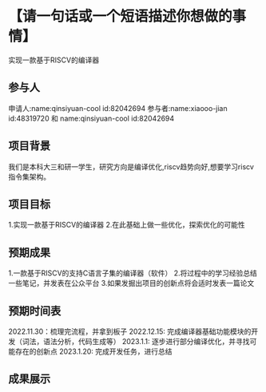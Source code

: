 # 【请一句话或一个短语描述你想做的事情】
实现一款基于RISCV的编译器

## 参与人
申请人:name:qinsiyuan-cool id:82042694
参与者:name:xiaooo-jian  id:48319720 和 name:qinsiyuan-cool id:82042694

## 项目背景

我们是本科大三和研一学生，研究方向是编译优化,riscv趋势向好,想要学习riscv指令集架构。

## 项目目标
1.实现一款基于RISCV的编译器
2.在此基础上做一些优化，探索优化的可能性

## 预期成果

1.一款基于RISCV的支持C语言子集的编译器（软件）
2.将过程中的学习经验总结一些笔记，并发表在公众平台
3.如果发掘出项目的创新点将会适时发表一篇论文

## 预期时间表

2022.11.30：梳理完流程，并拿到板子
2022.12.15: 完成编译器基础功能模块的开发（词法，语法分析，代码生成等）
2023.1.1: 逐步进行部分编译优化，并寻找可能存在的创新点
2023.1.20: 完成开发任务，进行总结

## 成果展示

